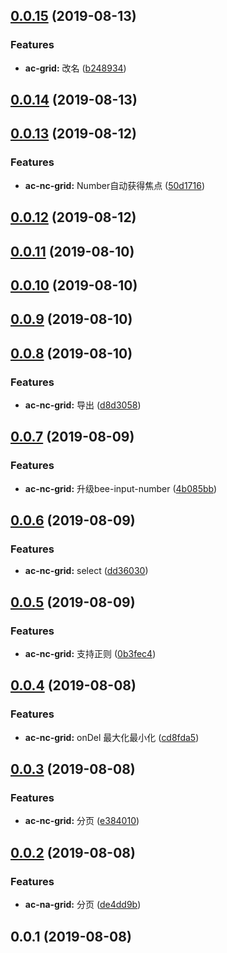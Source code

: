 <a name="0.0.15"></a>
## [0.0.15](https://github.com/tinper-bee/ac-grid/compare/v0.0.14...v0.0.15) (2019-08-13)


### Features

* **ac-grid:** 改名 ([b248934](https://github.com/tinper-bee/ac-grid/commit/b248934))



<a name="0.0.14"></a>
## [0.0.14](https://github.com/tinper-bee/ac-grid/compare/v0.0.13...v0.0.14) (2019-08-13)



<a name="0.0.13"></a>
## [0.0.13](https://github.com/tinper-bee/ac-grid/compare/v0.0.12...v0.0.13) (2019-08-12)


### Features

* **ac-nc-grid:** Number自动获得焦点 ([50d1716](https://github.com/tinper-bee/ac-grid/commit/50d1716))



<a name="0.0.12"></a>
## [0.0.12](https://github.com/tinper-bee/ac-grid/compare/v0.0.11...v0.0.12) (2019-08-12)



<a name="0.0.11"></a>
## [0.0.11](https://github.com/tinper-bee/ac-grid/compare/v0.0.10...v0.0.11) (2019-08-10)



<a name="0.0.10"></a>
## [0.0.10](https://github.com/tinper-bee/ac-grid/compare/v0.0.9...v0.0.10) (2019-08-10)



<a name="0.0.9"></a>
## [0.0.9](https://github.com/tinper-bee/ac-grid/compare/v0.0.8...v0.0.9) (2019-08-10)



<a name="0.0.8"></a>
## [0.0.8](https://github.com/tinper-bee/ac-grid/compare/v0.0.7...v0.0.8) (2019-08-10)


### Features

* **ac-nc-grid:** 导出 ([d8d3058](https://github.com/tinper-bee/ac-grid/commit/d8d3058))



<a name="0.0.7"></a>
## [0.0.7](https://github.com/tinper-bee/ac-grid/compare/v0.0.6...v0.0.7) (2019-08-09)


### Features

* **ac-nc-grid:** 升级bee-input-number ([4b085bb](https://github.com/tinper-bee/ac-grid/commit/4b085bb))



<a name="0.0.6"></a>
## [0.0.6](https://github.com/tinper-bee/ac-grid/compare/v0.0.5...v0.0.6) (2019-08-09)


### Features

* **ac-nc-grid:** select ([dd36030](https://github.com/tinper-bee/ac-grid/commit/dd36030))



<a name="0.0.5"></a>
## [0.0.5](https://github.com/tinper-bee/ac-grid/compare/v0.0.4...v0.0.5) (2019-08-09)


### Features

* **ac-nc-grid:** 支持正则 ([0b3fec4](https://github.com/tinper-bee/ac-grid/commit/0b3fec4))



<a name="0.0.4"></a>
## [0.0.4](https://github.com/tinper-bee/ac-grid/compare/v0.0.3...v0.0.4) (2019-08-08)


### Features

* **ac-nc-grid:** onDel 最大化最小化 ([cd8fda5](https://github.com/tinper-bee/ac-grid/commit/cd8fda5))



<a name="0.0.3"></a>
## [0.0.3](https://github.com/tinper-bee/ac-grid/compare/v0.0.2...v0.0.3) (2019-08-08)


### Features

* **ac-nc-grid:** 分页 ([e384010](https://github.com/tinper-bee/ac-grid/commit/e384010))



<a name="0.0.2"></a>
## [0.0.2](https://github.com/tinper-bee/ac-grid/compare/v0.0.1...v0.0.2) (2019-08-08)


### Features

* **ac-na-grid:** 分页 ([de4dd9b](https://github.com/tinper-bee/ac-grid/commit/de4dd9b))



<a name="0.0.1"></a>
## 0.0.1 (2019-08-08)



